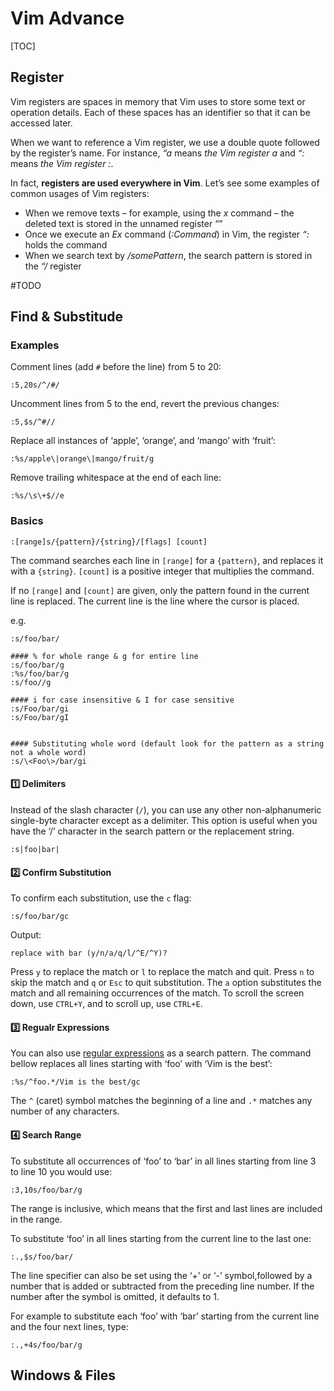 # Vim Advance

[TOC]



## Register
Vim registers are spaces in memory that Vim uses to store some text or operation details. Each of these spaces has an identifier so that it can be accessed later.

When we want to reference a Vim register, we use a double quote followed by the register’s name. For instance, *“a* means *the Vim register a* and *“:* means *the Vim register :*.

In fact, **registers are used everywhere in Vim**. Let’s see some examples of common usages of Vim registers:

- When we remove texts – for example, using the *x* command – the deleted text is stored in the unnamed register “”
- Once we execute an *Ex* command (*:Command*) in Vim, the register *“:* holds the command
- When we search text by */somePattern*, the search pattern is stored in the *“/* register

#TODO 


[Using Vim Registers]: https://www.baeldung.com/linux/vim-registers
[Vim registers: The basics and beyond]: https://www.brianstorti.com/vim-registers/



## Find & Substitude
### Examples 
Comment lines (add `#` before the line) from 5 to 20:
```vi
:5,20s/^/#/
```

Uncomment lines from 5 to the end, revert the previous changes:
```vi
:5,$s/^#//
```

Replace all instances of ‘apple’, ‘orange’, and ‘mango’ with ‘fruit’:
```vi
:%s/apple\|orange\|mango/fruit/g
```

Remove trailing whitespace at the end of each line:
```vi
:%s/\s\+$//e
```


### Basics
``` vim
:[range]s/{pattern}/{string}/[flags] [count]
```

The command searches each line in `[range]` for a `{pattern}`, and replaces it with a `{string}`. `[count]` is a positive integer that multiplies the command.

If no `[range]` and `[count]` are given, only the pattern found in the current line is replaced. The current line is the line where the cursor is placed.

e.g.

```vim
:s/foo/bar/

#### % for whole range & g for entire line
:s/foo/bar/g
:%s/foo/bar/g
:s/foo//g

#### i for case insensitive & I for case sensitive
:s/Foo/bar/gi
:s/Foo/bar/gI


#### Substituting whole word (default look for the pattern as a string not a whole word)
:s/\<Foo\>/bar/gi
```


#### 1️⃣ Delimiters
Instead of the slash character (`/`), you can use any other non-alphanumeric single-byte character except as a delimiter. This option is useful when you have the ‘/’ character in the search pattern or the replacement string.
```vim
:s|foo|bar|
```


#### 2️⃣ Confirm Substitution
To confirm each substitution, use the `c` flag:
```vi
:s/foo/bar/gc
```
Output:
``` vim
replace with bar (y/n/a/q/l/^E/^Y)?
```
Press `y` to replace the match or `l` to replace the match and quit. Press `n` to skip the match and `q` or `Esc` to quit substitution. The `a` option substitutes the match and all remaining occurrences of the match. To scroll the screen down, use `CTRL+Y`, and to scroll up, use `CTRL+E`.


#### 3️⃣ Regualr Expressions
You can also use [regular expressions](https://linuxize.com/post/regular-expressions-in-grep/) as a search pattern. The command bellow replaces all lines starting with ‘foo’ with ‘Vim is the best’:
```vim
:%s/^foo.*/Vim is the best/gc
```
The `^` (caret) symbol matches the beginning of a line and `.*` matches any number of any characters.


#### 4️⃣ Search Range
To substitute all occurrences of ‘foo’ to ‘bar’ in all lines starting from line 3 to line 10 you would use:
```vim
:3,10s/foo/bar/g
```
The range is inclusive, which means that the first and last lines are included in the range.

To substitute ‘foo’ in all lines starting from the current line to the last one:
```vi
:.,$s/foo/bar/
```

The line specifier can also be set using the ‘+’ or ‘-’ symbol,followed by a number that is added or subtracted from the preceding line number. If the number after the symbol is omitted, it defaults to 1.

For example to substitute each ‘foo’ with ‘bar’ starting from the current line and the four next lines, type:

```vi
:.,+4s/foo/bar/g
```


[Find and Replace in Vim / Vi]: https://linuxize.com/post/vim-find-replace/#search-range



## Windows & Files



[vim打开多窗口、多文件之间的切换]: https://blog.csdn.net/qq_22716879/article/details/50810449